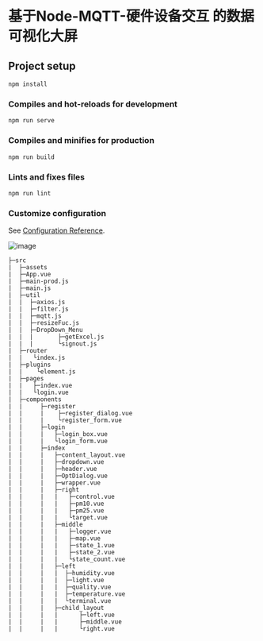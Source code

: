 # 基于Node-MQTT-硬件设备交互 的数据可视化大屏

## Project setup
```
npm install
```

### Compiles and hot-reloads for development
```
npm run serve
```

### Compiles and minifies for production
```
npm run build
```

### Lints and fixes files
```
npm run lint
```

### Customize configuration
See [Configuration Reference](https://cli.vuejs.org/config/).

![image](https://github.com/wsz987/DateScreen__MQTT_Vue/blob/master/src/assets/view.png?raw=true)


```
├─src
|  ├─assets
|  ├─App.vue
|  ├─main-prod.js
|  ├─main.js
|  ├─util
|  |  ├─axios.js
|  |  ├─filter.js
|  |  ├─mqtt.js
|  |  ├─resizeFuc.js
|  |  ├─DropDown_Menu
|  |  |       ├─getExcel.js
|  |  |       └signout.js
|  ├─router
|  |   └index.js
|  ├─plugins
|  |    └element.js
|  ├─pages
|  |   ├─index.vue
|  |   └login.vue
|  ├─components
|  |     ├─register
|  |     |    ├─register_dialog.vue
|  |     |    └register_form.vue
|  |     ├─login
|  |     |   ├─login_box.vue
|  |     |   └login_form.vue
|  |     ├─index
|  |     |   ├─content_layout.vue
|  |     |   ├─dropdown.vue
|  |     |   ├─header.vue
|  |     |   ├─OptDialog.vue
|  |     |   ├─wrapper.vue
|  |     |   ├─right
|  |     |   |   ├─control.vue
|  |     |   |   ├─pm10.vue
|  |     |   |   ├─pm25.vue
|  |     |   |   └target.vue
|  |     |   ├─middle
|  |     |   |   ├─logger.vue
|  |     |   |   ├─map.vue
|  |     |   |   ├─state_1.vue
|  |     |   |   ├─state_2.vue
|  |     |   |   └state_count.vue
|  |     |   ├─left
|  |     |   |  ├─humidity.vue
|  |     |   |  ├─light.vue
|  |     |   |  ├─quality.vue
|  |     |   |  ├─temperature.vue
|  |     |   |  └terminal.vue
|  |     |   ├─child_layout
|  |     |   |      ├─left.vue
|  |     |   |      ├─middle.vue
|  |     |   |      └right.vue
```
